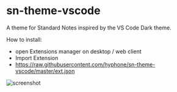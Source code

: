 # sn-theme-vscode

A theme for Standard Notes inspired by the VS Code Dark theme.

How to install:
- open Extensions manager on desktop / web client
- Import Extension
- https://raw.githubusercontent.com/hyphone/sn-theme-vscode/master/ext.json

![screenshot](https://github.com/hyphone/sn-theme-vscode/raw/master/screenshot.png)


